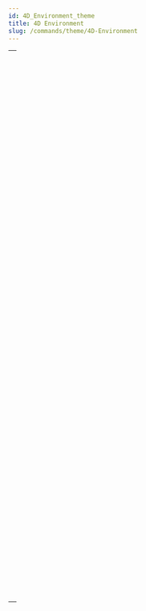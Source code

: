 ```yaml
---
id: 4D_Environment_theme
title: 4D Environment
slug: /commands/theme/4D-Environment
---
```



||
|---|
|[<!-- INCLUDE #_command_.Application file.Syntax -->](../../commands-legacy/application-file.md)<br/>|
|[<!-- INCLUDE #_command_.Application info.Syntax -->](../../commands-legacy/application-info.md)<br/>|
|[<!-- INCLUDE #_command_.Application type.Syntax -->](../../commands-legacy/application-type.md)<br/>|
|[<!-- INCLUDE #_command_.Application version.Syntax -->](../../commands-legacy/application-version.md)<br/>|
|[<!-- INCLUDE #_command_.BUILD APPLICATION.Syntax -->](../../commands-legacy/build-application.md)<br/>|
|[<!-- INCLUDE #_command_.Compact data file.Syntax -->](../../commands-legacy/compact-data-file.md)<br/>|
|[<!-- INCLUDE #_command_.COMPONENT LIST.Syntax -->](../../commands-legacy/component-list.md)<br/>|
|[<!-- INCLUDE #_command_.CREATE DATA FILE.Syntax -->](../../commands-legacy/create-data-file.md)<br/>|
|[<!-- INCLUDE #_command_.Data file.Syntax -->](../../commands-legacy/data-file.md)<br/>|
|[<!-- INCLUDE #_command_.Database measures.Syntax -->](../../commands-legacy/database-measures.md)<br/>|
|[<!-- INCLUDE #_command_.DROP REMOTE USER.Syntax -->](../../commands-legacy/drop-remote-user.md)<br/>|
|[<!-- INCLUDE #_command_.ds.Syntax -->](../../commands/ds.md)<br/>|
|[<!-- INCLUDE #_command_.Export structure file.Syntax -->](../../commands-legacy/export-structure-file.md)<br/>|
|[<!-- INCLUDE #_command_.Get 4D file.Syntax -->](../../commands-legacy/get-4d-file.md)<br/>|
|[<!-- INCLUDE #_command_.Get 4D folder.Syntax -->](../../commands-legacy/get-4d-folder.md)<br/>|
|[<!-- INCLUDE #_command_.Get database localization.Syntax -->](../../commands-legacy/get-database-localization.md)<br/>|
|[<!-- INCLUDE #_command_.Get database parameter.Syntax -->](../../commands-legacy/get-database-parameter.md)<br/>|
|[<!-- INCLUDE #_command_.Last update log path.Syntax -->](../../commands-legacy/last-update-log-path.md)<br/>|
|[<!-- INCLUDE #_command_.Is compiled mode.Syntax -->](../../commands-legacy/is-compiled-mode.md)<br/>|
|[<!-- INCLUDE #_command_.Is data file locked.Syntax -->](../../commands-legacy/is-data-file-locked.md)<br/>|
|[<!-- INCLUDE #_command_.NOTIFY RESOURCES FOLDER MODIFICATION.Syntax -->](../../commands-legacy/notify-resources-folder-modification.md)<br/>|
|[<!-- INCLUDE #_command_.OPEN ADMINISTRATION WINDOW.Syntax -->](../../commands-legacy/open-administration-window.md)<br/>|
|[<!-- INCLUDE #_command_.OPEN DATA FILE.Syntax -->](../../commands-legacy/open-data-file.md)<br/>|
|[<!-- INCLUDE #_command_.OPEN DATABASE.Syntax -->](../../commands-legacy/open-database.md)<br/>|
|[<!-- INCLUDE #_command_.Open datastore.Syntax -->](../../commands/open-datastore.md)<br/>|
|[<!-- INCLUDE #_command_.OPEN RUNTIME EXPLORER.Syntax -->](../../commands-legacy/open-runtime-explorer.md)<br/>|
|[<!-- INCLUDE #_command_.OPEN SECURITY CENTER.Syntax -->](../../commands-legacy/open-security-center.md)<br/>|
|[<!-- INCLUDE #_command_.OPEN SETTINGS WINDOW.Syntax -->](../../commands-legacy/open-settings-window.md)<br/>|
|[<!-- INCLUDE #_command_.PLUGIN LIST.Syntax -->](../../commands-legacy/plugin-list.md)<br/>|
|[<!-- INCLUDE #_command_.QUIT 4D.Syntax -->](../../commands-legacy/quit-4d.md)<br/>|
|[<!-- INCLUDE #_command_.REJECT NEW REMOTE CONNECTIONS.Syntax -->](../../commands-legacy/reject-new-remote-connections.md)<br/>|
|[<!-- INCLUDE #_command_.RELOAD PROJECT.Syntax -->](../../commands-legacy/reload-project.md)<br/>|
|[<!-- INCLUDE #_command_.RESTART 4D.Syntax -->](../../commands-legacy/restart-4d.md)<br/>|
|[<!-- INCLUDE #_command_.SEND MESSAGE TO REMOTE USER.Syntax -->](../../commands-legacy/send-message-to-remote-user.md)<br/>|
|[<!-- INCLUDE #_command_.SET DATABASE LOCALIZATION.Syntax -->](../../commands-legacy/set-database-localization.md)<br/>|
|[<!-- INCLUDE #_command_.SET DATABASE PARAMETER.Syntax -->](../../commands-legacy/set-database-parameter.md)<br/>|
|[<!-- INCLUDE #_command_.SET UPDATE FOLDER.Syntax -->](../../commands-legacy/set-update-folder.md)<br/>|
|[<!-- INCLUDE #_command_.Structure file.Syntax -->](../../commands-legacy/structure-file.md)<br/>|
|[<!-- INCLUDE #_command_.Table fragmentation.Syntax -->](../../commands-legacy/table-fragmentation.md)<br/>|
|[<!-- INCLUDE #_command_.VERIFY CURRENT DATA FILE.Syntax -->](../../commands-legacy/verify-current-data-file.md)<br/>|
|[<!-- INCLUDE #_command_.VERIFY DATA FILE.Syntax -->](../../commands-legacy/verify-data-file.md)<br/>|
|[<!-- INCLUDE #_command_.Version type.Syntax -->](../../commands-legacy/version-type.md)<br/>|
